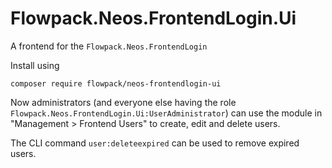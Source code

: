 Flowpack.Neos.FrontendLogin.Ui
==============================

A frontend for the `Flowpack.Neos.FrontendLogin`

Install using

    composer require flowpack/neos-frontendlogin-ui
    
Now administrators (and everyone else having the role `Flowpack.Neos.FrontendLogin.Ui:UserAdministrator`) can
use the module in "Management > Frontend Users" to create, edit and delete users.

The CLI command `user:deleteexpired` can be used to remove expired users.
